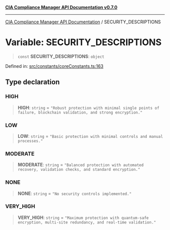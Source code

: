 [**CIA Compliance Manager API Documentation v0.7.0**](../README.md)

***

[CIA Compliance Manager API Documentation](../globals.md) / SECURITY\_DESCRIPTIONS

# Variable: SECURITY\_DESCRIPTIONS

> `const` **SECURITY\_DESCRIPTIONS**: `object`

Defined in: [src/constants/coreConstants.ts:163](https://github.com/Hack23/cia-compliance-manager/blob/main/src/constants/coreConstants.ts#L163)

## Type declaration

### HIGH

> **HIGH**: `string` = `"Robust protection with minimal single points of failure, blockchain validation, and strong encryption."`

### LOW

> **LOW**: `string` = `"Basic protection with minimal controls and manual processes."`

### MODERATE

> **MODERATE**: `string` = `"Balanced protection with automated recovery, validation checks, and standard encryption."`

### NONE

> **NONE**: `string` = `"No security controls implemented."`

### VERY\_HIGH

> **VERY\_HIGH**: `string` = `"Maximum protection with quantum-safe encryption, multi-site redundancy, and real-time validation."`
